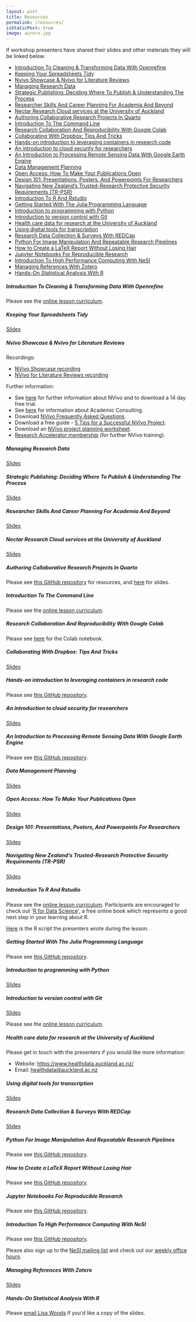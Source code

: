```yaml
---
layout: post
title: Resources
permalink: /resources/
isStaticPost: true
image: aurora.jpg
---
```

If workshop presenters have shared their slides and other materials they will be linked below.

- [Introduction To Cleaning \& Transforming Data With Openrefine](#introduction-to-cleaning--transforming-data-with-openrefine)
- [Keeping Your Spreadsheets Tidy](#keeping-your-spreadsheets-tidy)
- [Nvivo Showcase \& Nvivo for Literature Reviews](#nvivo-showcase--nvivo-for-literature-reviews)
- [Managing Research Data](#managing-research-data)
- [Strategic Publishing: Deciding Where To Publish \& Understanding The Process](#strategic-publishing-deciding-where-to-publish--understanding-the-process)
- [Researcher Skills And Career Planning For Academia And Beyond](#researcher-skills-and-career-planning-for-academia-and-beyond)
- [Nectar Research Cloud services at the University of Auckland](#nectar-research-cloud-services-at-the-university-of-auckland)
- [Authoring Collaborative Research Projects In Quarto](#authoring-collaborative-research-projects-in-quarto)
- [Introduction To The Command Line](#introduction-to-the-command-line)
- [Research Collaboration And Reproducibility With Google Colab](#research-collaboration-and-reproducibility-with-google-colab)
- [Collaborating With Dropbox: Tips And Tricks](#collaborating-with-dropbox-tips-and-tricks)
- [Hands-on introduction to leveraging containers in research code](#hands-on-introduction-to-leveraging-containers-in-research-code)
- [An introduction to cloud security for researchers](#an-introduction-to-cloud-security-for-researchers)
- [An Introduction to Processing Remote Sensing Data With Google Earth Engine](#an-introduction-to-processing-remote-sensing-data-with-google-earth-engine)
- [Data Management Planning](#data-management-planning)
- [Open Access: How To Make Your Publications Open](#open-access-how-to-make-your-publications-open)
- [Design 101: Presentations, Posters, And Powerpoints For Researchers](#design-101-presentations-posters-and-powerpoints-for-researchers)
- [Navigating New Zealand’s Trusted-Research Protective Security Requirements (TR-PSR)](#navigating-new-zealands-trusted-research-protective-security-requirements-tr-psr)
- [Introduction To R And Rstudio](#introduction-to-r-and-rstudio)
- [Getting Started With The Julia Programming Language](#getting-started-with-the-julia-programming-language)
- [Introduction to programming with Python](#introduction-to-programming-with-python)
- [Introduction to version control with Git](#introduction-to-version-control-with-git)
- [Health care data for research at the University of Auckland](#health-care-data-for-research-at-the-university-of-auckland)
- [Using digital tools for transcription](#using-digital-tools-for-transcription)
- [Research Data Collection \& Surveys With REDCap](#research-data-collection--surveys-with-redcap)
- [Python For Image Manipulation And Repeatable Research Pipelines](#python-for-image-manipulation-and-repeatable-research-pipelines)
- [How to Create a LaTeX Report Without Losing Hair](#how-to-create-a-latex-report-without-losing-hair)
- [Jupyter Notebooks For Reproducible Research](#jupyter-notebooks-for-reproducible-research)
- [Introduction To High Performance Computing With NeSI](#introduction-to-high-performance-computing-with-nesi)
- [Managing References With Zotero](#managing-references-with-zotero)
- [Hands-On Statistical Analysis With R](#hands-on-statistical-analysis-with-r)

##### <b>Introduction To Cleaning & Transforming Data With Openrefine</b>

Please see the [online lesson curriculum](https://datacarpentry.org/OpenRefine-ecology-lesson/).

##### <b>Keeping Your Spreadsheets Tidy</b>

[Slides](/assets/resbaz-2024/tidy-data.pdf)

##### <b>Nvivo Showcase & Nvivo for Literature Reviews</b>

Recordings:
- [NVivo Showcase recording](https://youtu.be/5wTOnPI_Hg8)
- [NVivo for Literature Reviews recording](https://youtu.be/1Cvku1k_UH0) 

Further information:
- See [here](https://lumivero.com/products/nvivo/) for further information about NVivo and to download a 14 day free trial.  
- See [here](http://www.academic-consulting.co.nz) for information about Academic Consulting. 
- Download [NVivo Frequently Asked Questions](https://cdn.academic-consulting.co.nz/nvivo-faqs.pdf).  
- Download a free guide - [5 Tips for a Successful NVivo Project](https://academic-consulting.ac-page.com/5-nvivo-tips). 
- Download an [NVivo project planning worksheet](https://academic-consulting.ac-page.com/nvivo-planning-worksheet). 
- [Research Accelerator membership](https://www.researchaccelerator.nz/bundles/membership) (for further NVivo training). 

##### <b>Managing Research Data</b>

[Slides](/assets/resbaz-2024/rdm.pdf)

##### <b>Strategic Publishing: Deciding Where To Publish & Understanding The Process</b>

[Slides](/assets/resbaz-2024/strategic-publishing.pptx)

<!-- ##### <b>Getting data from the web: An introduction to webscraping and APIs</b> -->

##### <b>Researcher Skills And Career Planning For Academia And Beyond</b>

[Slides](/assets/resbaz-2024/career-planning.pptx)

##### <b>Nectar Research Cloud services at the University of Auckland</b>

[Slides](/assets/resbaz-2024/nectar-services.pdf)

<!-- ##### <b>Joining the dots for modern data science workflows</b> -->

<!-- ##### <b>Visual Abstracts Create An Attention Hook To Your Published Article</b> -->

##### <b>Authoring Collaborative Research Projects In Quarto</b>

Please see [this GitHub repository](https://github.com/QuinnAsena/resbaz2022) for resources, and [here](https://quinnasena.github.io/resbaz2022/slides/slide_deck.html#/title-slide) for slides.

##### <b>Introduction To The Command Line</b>

Please see the [online lesson curriculum](https://swcarpentry.github.io/shell-novice/).

##### <b>Research Collaboration And Reproducibility With Google Colab</b>

Please see [here](https://github.com/VictorGambarini/ColabWorkshop/blob/main/ResBaz2024_GoogleColab.ipynb) for the Colab notebook.

##### <b>Collaborating With Dropbox: Tips And Tricks</b>

[Slides](/assets/resbaz-2024/dropbox.pptx)

##### <b>Hands-on introduction to leveraging containers in research code</b>

Please see [this GitHub repository](https://github.com/UoA-eResearch/resbaz-2024-containers).

<!-- ##### <b>Latex 101: An Introduction to Formatting Documents With Code</b> -->

##### <b>An introduction to cloud security for researchers</b>

[Slides](/assets/resbaz-2024/cloud-security.pdf)

##### <b>An Introduction to Processing Remote Sensing Data With Google Earth Engine</b>

Please see [this GitHub repository](https://github.com/bmcollings/ResBaz-Introduction-to-GEE).

##### <b>Data Management Planning</b>

[Slides](/assets/resbaz-2024/dmp.pdf)

##### <b>Open Access: How To Make Your Publications Open</b>

[Slides](/assets/resbaz-2024/open-access.pdf)

##### <b>Design 101: Presentations, Posters, And Powerpoints For Researchers</b>

[Slides](/assets/resbaz-2024/design-101.pdf)

##### <b>Navigating New Zealand’s Trusted-Research Protective Security Requirements (TR-PSR)</b>

[Slides](/assets/resbaz-2024/trusted-research.pptx)

##### <b>Introduction To R And Rstudio</b>

Please see the [online lesson curriculum](https://datacarpentry.org/R-ecology-lesson-alternative/). Participants are encouraged to check out '[R for Data Science](https://r4ds.hadley.nz/)', a free online book which represents a good next step in your learning about R. 

[Here](/assets/resbaz-2024/r-intro.R) is the R script the presenters wrote during the lesson.

##### <b>Getting Started With The Julia Programming Language</b>

Please see [this GitHub repository](https://github.com/ablaom/HelloJulia.jl/tree/dev).

##### <b>Introduction to programming with Python</b>

[Slides](/assets/resbaz-2024/python-intro.pptx)

##### <b>Introduction to version control with Git</b>

[Slides](/assets/resbaz-2024/git.pptx)

Please see the [online lesson curriculum](https://uoa-eresearch.github.io/git-novice/).

##### <b>Health care data for research at the University of Auckland</b>

Please get in touch with the presenters if you would like more information:

- Website: https://www.healthdata.auckland.ac.nz/ 
- Email: healthdata@auckland.ac.nz 

##### <b>Using digital tools for transcription</b>

[Slides](/assets/resbaz-2024/transcription.pdf)

##### <b>Research Data Collection & Surveys With REDCap</b>

[Slides](/assets/resbaz-2024/redcap-overview-resbaz.pdf)

##### <b>Python For Image Manipulation And Repeatable Research Pipelines</b>

Please see [this GitHub repository](https://github.com/andre-geldenhuis/python-image-manipulation-session).

##### <b>How to Create a LaTeX Report Without Losing Hair</b>

Please see [this GitHub repository](https://github.com/eopResBaz/ResBaz2024_LaTeX/tree/main).

##### <b>Jupyter Notebooks For Reproducible Research</b>

Please see [this GitHub repository](https://tinyurl.com/jupyter2024).

##### <b>Introduction To High Performance Computing With NeSI</b>

Please see [this GitHub repository](https://nesi.github.io/hpc-intro/).

Please also sign up to the [NeSI mailing list](http://eepurl.com/grV9if) and check out our [weekly office hours](https://docs.nesi.org.nz/Getting_Started/Getting_Help/Weekly_Online_Office_Hours/#office-hours-dates).

##### <b>Managing References With Zotero</b>

[Slides](/assets/resbaz-2024/zotero.pptx)

##### <b>Hands-On Statistical Analysis With R</b>

Please [email Lisa Woods](mailto:lisa.woods@vuw.ac.nz) if you'd like a copy of the slides.
